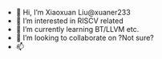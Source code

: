 - 👋 Hi, I’m Xiaoxuan Liu@xuaner233
- 👀 I’m interested in RISCV related
- 🌱 I’m currently learning BT/LLVM etc.
- 💞️ I’m looking to collaborate on ?Not sure?
- 📫 

<!---
xuaner233/xuaner233 is a ✨ special ✨ repository because its `README.md` (this file) appears on your GitHub profile.
You can click the Preview link to take a look at your changes.
--->
